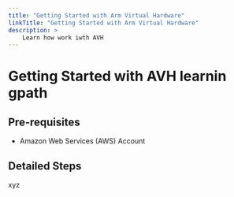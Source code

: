 ```yaml
---
title: "Getting Started with Arm Virtual Hardware"
linkTitle: "Getting Started with Arm Virtual Hardware"
description: >
    Learn how work iwth AVH
---
```


# Getting Started with AVH learnin gpath
## Pre-requisites

* Amazon Web Services (AWS) Account 

## Detailed Steps
xyz